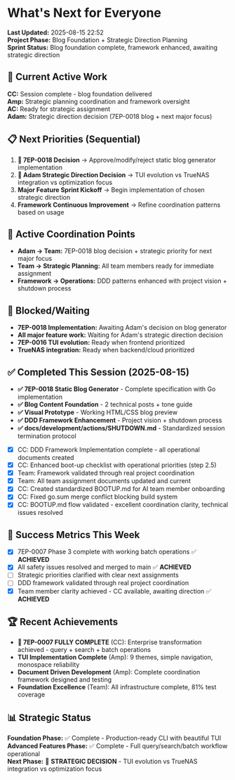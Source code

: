 # What's Next for Everyone

**Last Updated:** 2025-08-15 22:52  
**Project Phase:** Blog Foundation + Strategic Direction Planning  
**Sprint Status:** Blog foundation complete, framework enhanced, awaiting strategic direction

## 🔄 Current Active Work
**CC:** Session complete - blog foundation delivered  
**Amp:** Strategic planning coordination and framework oversight  
**AC:** Ready for strategic assignment  
**Adam:** Strategic direction decision (7EP-0018 blog + next major focus)

## 📋 Next Priorities (Sequential)
1. **🎯 7EP-0018 Decision** → Approve/modify/reject static blog generator implementation
2. **🎯 Adam Strategic Direction Decision** → TUI evolution vs TrueNAS integration vs optimization focus  
3. **Major Feature Sprint Kickoff** → Begin implementation of chosen strategic direction
4. **Framework Continuous Improvement** → Refine coordination patterns based on usage

## 🔗 Active Coordination Points
- **Adam → Team:** 7EP-0018 blog decision + strategic priority for next major focus
- **Team → Strategic Planning:** All team members ready for immediate assignment
- **Framework → Operations:** DDD patterns enhanced with project vision + shutdown process

## 🚫 Blocked/Waiting
- **7EP-0018 Implementation:** Awaiting Adam's decision on blog generator
- **All major feature work:** Waiting for Adam's strategic direction decision
- **7EP-0016 TUI evolution:** Ready when frontend prioritized
- **TrueNAS integration:** Ready when backend/cloud prioritized

## ✅ Completed This Session (2025-08-15)
- **✅ 7EP-0018 Static Blog Generator** - Complete specification with Go implementation
- **✅ Blog Content Foundation** - 2 technical posts + tone guide 
- **✅ Visual Prototype** - Working HTML/CSS blog preview
- **✅ DDD Framework Enhancement** - Project vision + shutdown process
- **✅ docs/development/actions/SHUTDOWN.md** - Standardized session termination protocol
- [x] CC: DDD Framework Implementation complete - all operational documents created
- [x] CC: Enhanced boot-up checklist with operational priorities (step 2.5)
- [x] Team: Framework validated through real project coordination
- [x] Team: All team assignment documents updated and current
- [x] CC: Created standardized BOOTUP.md for AI team member onboarding
- [x] CC: Fixed go.sum merge conflict blocking build system
- [x] CC: BOOTUP.md flow validated - excellent coordination clarity, technical issues resolved

## 🎯 Success Metrics This Week
- [x] 7EP-0007 Phase 3 complete with working batch operations ✅ **ACHIEVED**
- [x] All safety issues resolved and merged to main ✅ **ACHIEVED**
- [ ] Strategic priorities clarified with clear next assignments
- [ ] DDD framework validated through real project coordination
- [x] Team member clarity achieved - CC available, awaiting direction ✅ **ACHIEVED**

## 🏆 Recent Achievements
- **🎉 7EP-0007 FULLY COMPLETE** (CC): Enterprise transformation achieved - query + search + batch operations
- **TUI Implementation Complete** (Amp): 9 themes, simple navigation, monospace reliability
- **Document Driven Development** (Amp): Complete coordination framework designed and testing
- **Foundation Excellence** (Team): All infrastructure complete, 81% test coverage

## 📊 Strategic Status
**Foundation Phase:** ✅ Complete - Production-ready CLI with beautiful TUI  
**Advanced Features Phase:** ✅ Complete - Full query/search/batch workflow operational  
**Next Phase:** 🎯 **STRATEGIC DECISION** - TUI evolution vs TrueNAS integration vs optimization focus
